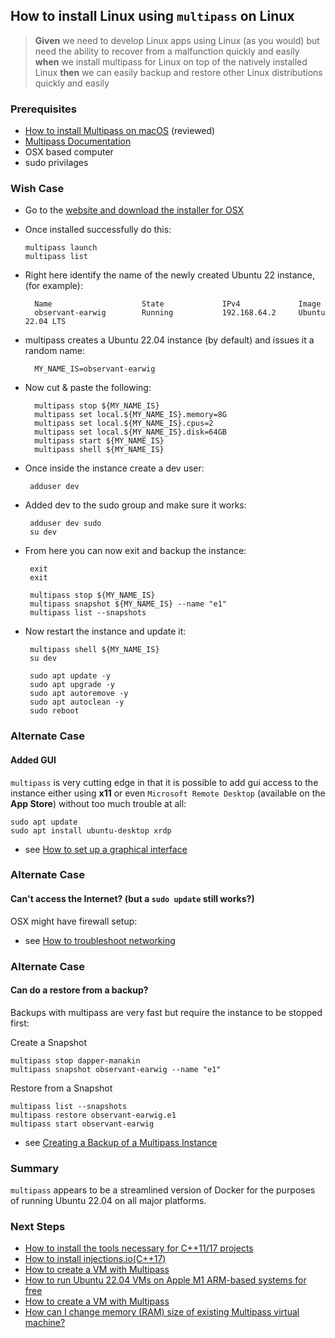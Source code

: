 ## How to install Linux using `multipass` on Linux 
> **Given** we need to develop Linux apps using Linux (as you would) but need the ability to recover from a malfunction quickly and easily **when** we install multipass for Linux on top of the natively installed Linux **then** we can easily backup and restore other Linux distributions quickly and easily  

### Prerequisites
- [How to install Multipass on macOS](https://multipass.run/download/macos) (reviewed)
- [Multipass Documentation](https://multipass.run/docs)
- OSX based computer
- sudo privilages 

### Wish Case

  - Go to the [website and download the installer for OSX](https://multipass.run/download/macos)
  - Once installed successfully do this:
	
		multipass launch
		multipass list

- Right here identify the name of the newly created Ubuntu 22 instance, (for example):

		Name                    State             IPv4             Image
		observant-earwig        Running           192.168.64.2     Ubuntu 22.04 LTS

- multipass creates a Ubuntu 22.04 instance (by default) and issues it a random name:

		MY_NAME_IS=observant-earwig

- Now cut & paste the following:

		multipass stop ${MY_NAME_IS}
		multipass set local.${MY_NAME_IS}.memory=8G
		multipass set local.${MY_NAME_IS}.cpus=2   
		multipass set local.${MY_NAME_IS}.disk=64GB
		multipass start ${MY_NAME_IS}
		multipass shell ${MY_NAME_IS}

 - Once inside the instance create a dev user:

		adduser dev

 - Added dev to the sudo group and make sure it works:

		adduser dev sudo
		su dev

 - From here you can now exit and backup the instance:

		exit
		exit

		multipass stop ${MY_NAME_IS}
		multipass snapshot ${MY_NAME_IS} --name "e1"
		multipass list --snapshots

 - Now restart the instance and update it:

		multipass shell ${MY_NAME_IS}
		su dev

 		sudo apt update -y
		sudo apt upgrade -y
		sudo apt autoremove -y
		sudo apt autoclean -y
		sudo reboot 

### Alternate Case
#### Added GUI
`multipass` is very cutting edge in that it is possible to add gui access to the instance either using **x11** or even `Microsoft Remote Desktop` (available on the **App Store**) without too much trouble at all:

	sudo apt update
	sudo apt install ubuntu-desktop xrdp

- see [How to set up a graphical interface](https://multipass.run/docs/set-up-a-graphical-interface)

### Alternate Case
#### Can't access the Internet? (but a `sudo update` still works?)
OSX might have firewall setup:
 - see [How to troubleshoot networking](https://multipass.run/docs/troubleshoot-networking#heading--dns-problems)

### Alternate Case
#### Can do a restore from a backup?
Backups with multipass are very fast but require the instance to be stopped first:

 Create a Snapshot

	multipass stop dapper-manakin
	multipass snapshot observant-earwig --name "e1"

Restore from a Snapshot

	multipass list --snapshots
	multipass restore observant-earwig.e1 
	multipass start observant-earwig

 - see [Creating a Backup of a Multipass Instance](https://github-wiki-see.page/m/dialloi659/multipass/wiki/Creating-a-Backup-of-a-Multipass-Instance)

### Summary
`multipass` appears to be a streamlined version of Docker for the purposes of running Ubuntu 22.04 on all major platforms. 

### Next Steps

- [How to install the tools necessary for C++11/17 projects](https://github.com/perriera/for_interfaces/blob/main/linux/INSTALL.md)
- [How to install injections.io(C++17)](https://github.com/perriera/injections)
- [How to create a VM with Multipass](https://ubuntu.com/server/docs/virtualization-multipass)
- [How to run Ubuntu 22.04 VMs on Apple M1 ARM-based systems for free](https://multipass.run/docs/installing-on-macos)
- [How to create a VM with Multipass](https://ubuntu.com/server/docs/virtualization-multipass)
- [How can I change memory (RAM) size of existing Multipass virtual machine?](https://github.com/canonical/multipass/issues/1265)

